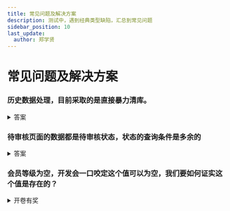 ```yaml
---
title: 常见问题及解决方案
description: 测试中，遇到经典类型缺陷，汇总到常见问题
sidebar_position: 10
last_update:
  author: 郑学贤
---
```

# 常见问题及解决方案

### 历史数据处理，目前采取的是直接暴力清库。

<details>

<summary>答案</summary>

:::caution 缺点

这种解决方案是可以直接解决短期问题。系统看似不报错了，存在两点不好：

A.养成一个很不好的习惯，遇到报错直接清空表数据，然后大家花费大量的时间重新造数据；

B.直接把测试环境存在的问题隐藏掉了，到上线后，线上的正常数据也会变成测试环境所谓的脏数据，问题会被放大。

:::

:::tip 正确做法

1、涉及表字段的增加和删除，开发在设计阶段需要考虑并做好表数据的初始化，提供初始化sql；

2、测试过程中发现报错，直接提缺陷给开发，并且不允许清数据的测试方式。

:::

</details>

### 待审核页面的数据都是待审核状态，状态的查询条件是多余的

<details>
<summary>答案</summary>

![](@site/static/img/test_img/2022-07-19-11-33-34.png)

:::caution 问题
待审核页面的数据，只有一个状态，查询条件中的其他状态的数据根本不可能存在。
:::

:::tip 优化
多余的查询条件，需要去掉；或者状态查询条件都去掉。
:::

</details>

### 会员等级为空，开发会一口咬定这个值可以为空，我们要如何证实这个值是存在的？

<details>
<summary>开卷有奖</summary>

![](@site/static/img/test_img/2022-07-19-11-35-26.png)

:::tip 通过接口排查问题
确定接口返回值为空，属于后台的接口缺陷。
:::

![](@site/static/img/test_img/2022-07-19-11-35-56.png)

:::tip 确认问题
同一个会员数据，在两个不同页面，接口的返回值不一样，能确定上一个页面正常也是有值的。
:::

</details>
